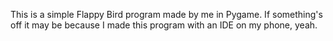 This is a simple Flappy Bird program made by me in Pygame. If something's off it may be because I made this program with an IDE on my phone, yeah.